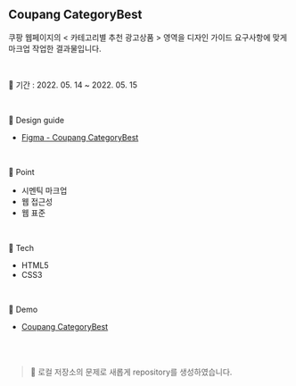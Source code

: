 ## Coupang CategoryBest
쿠팡 웹페이지의 < 카테고리별 추천 광고상품 > 영역을 디자인 가이드 요구사항에 맞게 마크업 작업한 결과물입니다.

<br/>

📅 기간 : 2022. 05. 14 ~ 2022. 05. 15

<br/>

🎨  Design guide

* [Figma - Coupang CategoryBest](https://www.figma.com/file/v7FSqnvv6CQHLCIlPW3mi7/Zerobase-html%2Fcss03-CategoryBest)

<br/>

📌 Point

* 시멘틱 마크업
* 웹 접근성
* 웹 표준

<br/>

🔨 Tech

* HTML5
* CSS3

<br/>

🔎 Demo

* [Coupang CategoryBest](https://savinpark.github.io/coupang-categoryBest/)

<br/>
<br/>

> 🔔 로컬 저장소의 문제로 새롭게 repository를 생성하였습니다.